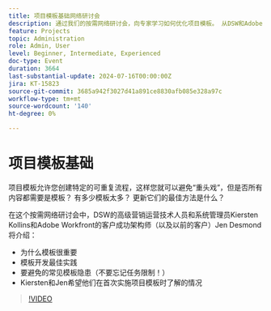 ```yaml
---
title: 项目模板基础网络研讨会
description: 通过我们的按需网络研讨会，向专家学习如何优化项目模板。 从DSW和Adobe Workfront中发现最佳实践、要避免的隐患和实际见解，以简化模板开发和更新。
feature: Projects
topic: Administration
role: Admin, User
level: Beginner, Intermediate, Experienced
doc-type: Event
duration: 3664
last-substantial-update: 2024-07-16T00:00:00Z
jira: KT-15823
source-git-commit: 3685a942f3027d41a891ce8830afb085e328a97c
workflow-type: tm+mt
source-wordcount: '140'
ht-degree: 0%

---
```



# 项目模板基础

项目模板允许您创建特定的可重复流程，这样您就可以避免“重头戏”，但是否所有内容都需要是模板？ 有多少模板太多？ 更新它们的最佳方法是什么？

在这个按需网络研讨会中，DSW的高级营销运营技术人员和系统管理员Kiersten Kollins和Adobe Workfront的客户成功架构师（以及以前的客户）Jen Desmond将介绍：

* 为什么模板很重要
* 模板开发最佳实践
* 要避免的常见模板隐患（不要忘记任务限制！）
* Kiersten和Jen希望他们在首次实施项目模板时了解的情况

>[!VIDEO](https://video.tv.adobe.com/v/3431017/?learn=on)
